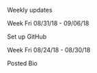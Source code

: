 Weekly updates

Week Fri 08/31/18 - 09/06/18

Set up GitHub

Week Fri 08/24/18 - 08/30/18

Posted Bio
